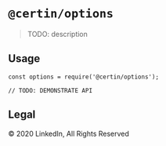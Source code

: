 # `@certin/options`

> TODO: description

## Usage

```
const options = require('@certin/options');

// TODO: DEMONSTRATE API
```

## Legal

&copy; 2020 LinkedIn, All Rights Reserved
